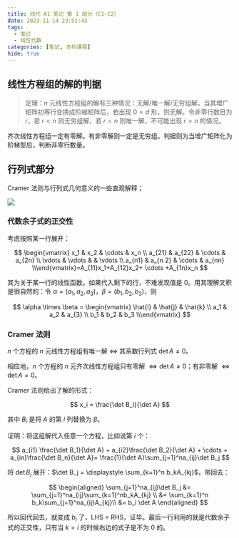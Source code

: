 ```yaml
---
title: 线代 A1 笔记 第 1 部分（C1-C2）
date: 2023-11-14 23:51:43
tags:
  - 笔记
  - 线性代数
categories: [笔记, 本科课程]
hide: true
---
```


## 线性方程组的解的判据

> 定理：$n$ 元线性方程组的解有三种情况：无解/唯一解/无穷组解。当其增广矩阵初等行变换成阶梯矩阵后，若出现 $0=d$ 形，则无解。令非零行数目为 $r$，若 $r<n$ 则无穷组解，若 $r=n$ 则唯一解，不可能出现 $r>n$ 的情况。

齐次线性方程组一定有零解。有非零解则一定是无穷组。判据则为当增广矩阵化为阶梯型后，判断非零行数量。

## 行列式部分

Cramer 法则与行列式几何意义的一些直观解释；

![](https://yangty-pic.oss-cn-beijing.aliyuncs.com/det2note.png)

### 代数余子式的正交性

考虑按照某一行展开：

$$
\begin{vmatrix} x_1 & x_2 & \cdots & x_n \\ a_{21} & a_{22} & \cdots & a_{2n} \\ \vdots & \vdots &  & \vdots \\ a_{n1} & a_{n 2} & \cdots & a_{nn} \\\end{vmatrix}=A_{11}x_1+A_{12}x_2+ \cdots +A_{1n}x_n
$$

其为关于某一行的线性函数。如果代入剩下的行，不难发现值是 $0$。用其理解叉积是很自然的：令 $\alpha=(a_1,a_2,a_3)$，$\beta=(b_1,b_2,b_3)$，则

$$
\alpha \times \beta = \begin{vmatrix} \hat{i} & \hat{j} & \hat{k} \\ a_1 & a_2 & a_{3} \\ b_1 & b_2 & b_3 \\\end{vmatrix}
$$

### Cramer 法则

$n$ 个方程的 $n$ 元线性方程组有唯一解 $\iff$ 其系数行列式 $\det A\ne 0$。

相应地，$n$ 个方程的 $n$ 元齐次线性方程组只有零解 $\iff \det A\ne 0$；有非零解 $\iff \det A = 0$。

Cramer 法则给出了解的形式：

$$
x_i = \frac{\det B_i}{\det A}
$$

其中 $B_i$ 是将 $A$ 的第 $i$ 列替换为 $\beta$。

证明：将这组解代入任意一个方程，比如说第 $i$ 个：

$$
a_{i1} \frac{\det B_1}{\det A} + a_{i2}\frac{\det B_2}{\det A} + \cdots  + a_{in}\frac{\det B_n}{\det A}= \frac{1}{\det A}\sum_{j=1}^na_{ij}\det B_j
$$

将 $\det B_j$ 展开：$\det B_j = \displaystyle \sum_{k=1}^n b_kA_{kj}$，带回去：

$$
\begin{aligned}
\sum_{j=1}^na_{ij}\det B_j &= \sum_{j=1}^na_{ij}\sum_{k=1}^nb_kA_{kj} \\
&= \sum_{k=1}^n b_k\sum_{j=1}^na_{ij}A_{kj}\\
&= b_i \det A
\end{aligned}
$$

所以回代回去，就变成 $b_i$ 了，LHS = RHS，证毕。最后一行利用的就是代数余子式的正交性，只有当 $k=i$ 的时候右边的式子是不为 $0$ 的。